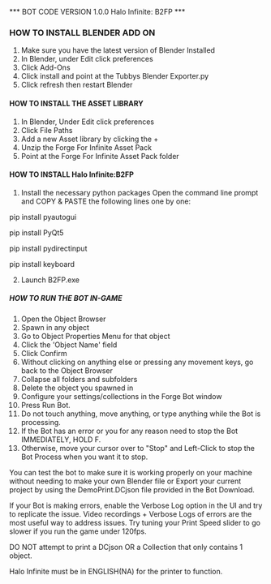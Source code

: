 *** BOT CODE VERSION 1.0.0 Halo Infinite: B2FP ***


### HOW TO INSTALL BLENDER ADD ON
1. Make sure you have the latest version of Blender Installed
2. In Blender, under Edit click preferences 
3. Click Add-Ons
4. Click install and point at the Tubbys Blender Exporter.py
5. Click refresh then restart Blender

#### HOW TO INSTALL THE ASSET LIBRARY
1. In Blender, Under Edit click preferences 
2. Click File Paths
3. Add a new Asset library by clicking the +
4. Unzip the Forge For Infinite Asset Pack
4. Point at the Forge For Infinite Asset Pack folder

#### HOW TO INSTALL Halo Infinite:B2FP
1. Install the necessary python packages
Open the command line prompt and COPY & PASTE the following lines one by one:

pip install pyautogui

pip install PyQt5

pip install pydirectinput

pip install keyboard

2. Launch B2FP.exe


##### HOW TO RUN THE BOT IN-GAME
1. Open the Object Browser
2. Spawn in any object
3. Go to Object Properties Menu for that object
4. Click the 'Object Name' field
5. Click Confirm
6. Without clicking on anything else or pressing any movement keys, go back to the Object Browser
7. Collapse all folders and subfolders
8. Delete the object you spawned in
9. Configure your settings/collections in the Forge Bot window
10. Press Run Bot.
11. Do not touch anything, move anything, or type anything while the Bot is processing.
12. If the Bot has an error or you for any reason need to stop the Bot IMMEDIATELY, HOLD F.
13. Otherwise, move your cursor over to "Stop" and Left-Click to stop the Bot Process when you want it to stop.

You can test the bot to make sure it is working properly on your machine without needing to make your own Blender file or Export your current project by using the DemoPrint.DCjson file provided in the Bot Download.

If your Bot is making errors, enable the Verbose Log option in the UI and try to replicate the issue. Video recordings + Verbose Logs of errors are the most useful way to address issues. Try tuning your Print Speed slider to go slower if you run the game under 120fps.

DO NOT attempt to print a DCjson OR a Collection that only contains 1 object.

Halo Infinite must be in ENGLISH(NA) for the printer to function.